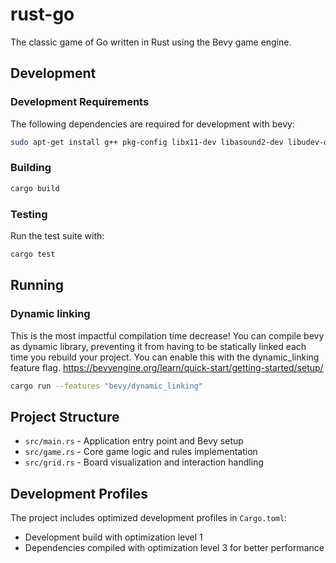 # rust-go
The classic game of Go written in Rust using the Bevy game engine.

## Development

### Development Requirements

The following dependencies are required for development with bevy:

```bash
sudo apt-get install g++ pkg-config libx11-dev libasound2-dev libudev-dev libxkbcommon-x11-0
```

### Building

```bash
cargo build
```

### Testing

Run the test suite with:

```bash
cargo test
```

## Running

### Dynamic linking
This is the most impactful compilation time decrease! 
You can compile bevy as dynamic library, preventing it from having to be statically linked each time you rebuild 
your project. You can enable this with the dynamic_linking feature flag.
https://bevyengine.org/learn/quick-start/getting-started/setup/

```bash
cargo run --features "bevy/dynamic_linking"
```

## Project Structure
- `src/main.rs` - Application entry point and Bevy setup
- `src/game.rs` - Core game logic and rules implementation
- `src/grid.rs` - Board visualization and interaction handling

## Development Profiles
The project includes optimized development profiles in `Cargo.toml`:
- Development build with optimization level 1
- Dependencies compiled with optimization level 3 for better performance
